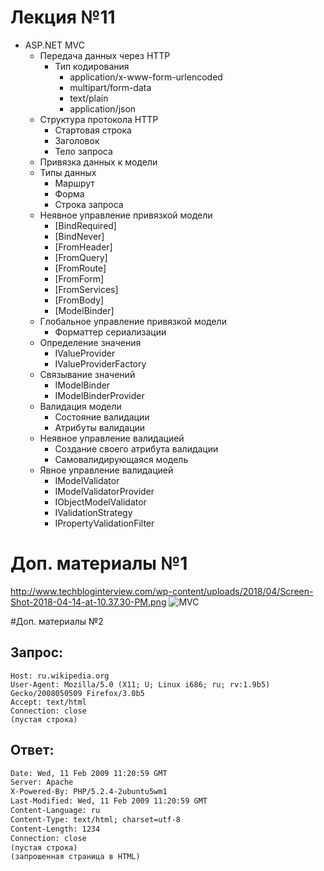 # Лекция №11
 - ASP.NET MVC
   - Передача данных через HTTP
     - Тип кодирования
       - application/x-www-form-urlencoded
       - multipart/form-data
       - text/plain
       - application/json
   - Структура протокола HTTP
     - Стартовая строка
     - Заголовок
     - Тело запроса
   - Привязка данных к модели
   - Типы данных
     - Маршрут
     - Форма
     - Строка запроса
   - Неявное управление привязкой модели
     - [BindRequired]
     - [BindNever]
     - [FromHeader]
     - [FromQuery]
     - [FromRoute]
     - [FromForm]
     - [FromServices]
     - [FromBody]
     - [ModelBinder]
   - Глобальное управление привязкой модели
     - Форматтер сериализации
   - Определение значения
     - IValueProvider
     - IValueProviderFactory
   - Связывание значений
     - IModelBinder
     - IModelBinderProvider
   - Валидация модели
     - Состояние валидации
     - Атрибуты валидации
   - Неявное управление валидацией
     - Создание своего атрибута валидации
     - Самовалидирующаяся модель
   - Явное управление валидацией
     - IModelValidator
     - IModelValidatorProvider
     - IObjectModelValidator
     - IValidationStrategy
     - IPropertyValidationFilter
     
   
# Доп. материалы №1
http://www.techbloginterview.com/wp-content/uploads/2018/04/Screen-Shot-2018-04-14-at-10.37.30-PM.png
![MVC](http://www.techbloginterview.com/wp-content/uploads/2018/04/Screen-Shot-2018-04-14-at-10.37.30-PM.png "ASP.NET MVC .Net Core lifecycle ")

#Доп. материалы №2
## Запрос:
```GET /wiki/страница HTTP/1.1
Host: ru.wikipedia.org
User-Agent: Mozilla/5.0 (X11; U; Linux i686; ru; rv:1.9b5) Gecko/2008050509 Firefox/3.0b5
Accept: text/html
Connection: close
(пустая строка)
```

## Ответ:
```HTTP/1.1 200 OK
Date: Wed, 11 Feb 2009 11:20:59 GMT
Server: Apache
X-Powered-By: PHP/5.2.4-2ubuntu5wm1
Last-Modified: Wed, 11 Feb 2009 11:20:59 GMT
Content-Language: ru
Content-Type: text/html; charset=utf-8
Content-Length: 1234
Connection: close
(пустая строка)
(запрошенная страница в HTML)
```
